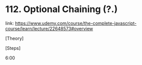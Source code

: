 # 112. Optional Chaining (?.)
link: https://www.udemy.com/course/the-complete-javascript-course/learn/lecture/22648573#overview


[Theory]






[Steps]


6:00